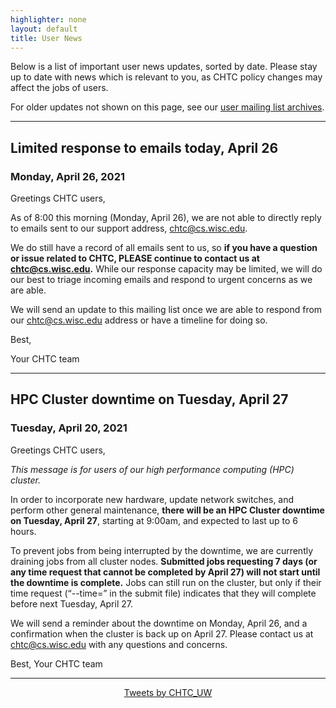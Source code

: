 ```yaml
---
highlighter: none
layout: default
title: User News
---
```


Below is a list of important user news updates, sorted by date. Please
stay up to date with news which is relevant to you, as CHTC policy
changes may affect the jobs of users.

For older updates not shown on this page, see our [user mailing list
archives](https://www-auth.cs.wisc.edu/lists/chtc-users/).

------------------------------------------------------------------------
## Limited response to emails today, April 26
### Monday, April 26, 2021

Greetings CHTC users, 

As of 8:00 this morning (Monday, April 26), we are not able to directly reply to emails sent to our support address, chtc@cs.wisc.edu. 

We do still have a record of all emails sent to us, so **if you have a question or issue related to CHTC, PLEASE continue to contact us at chtc@cs.wisc.edu.** While our response capacity may be limited, we will do our best to triage incoming emails and respond to urgent concerns as we are able. 

We will send an update to this mailing list once we are able to respond from our chtc@cs.wisc.edu address or have a timeline for doing so. 

Best,

Your CHTC team

------------------------------------------------------------------------
## HPC Cluster downtime on Tuesday, April 27
### Tuesday, April 20, 2021

Greetings CHTC users, 

_This message is for users of our high performance computing (HPC) cluster._

In order to incorporate new hardware, update network switches, and perform other general maintenance, **there will be an HPC Cluster downtime on Tuesday, April 27**, starting at 9:00am, and expected to last up to 6 hours. 

To prevent jobs from being interrupted by the downtime, we are currently draining jobs from all cluster nodes. **Submitted jobs requesting 7 days (or any time request that cannot be completed by April 27) will not start until the downtime is complete.** Jobs can still run on the cluster, but only if their time request (“--time=” in the submit file) indicates that they will complete before next Tuesday, April 27. 

We will send a reminder about the downtime on Monday, April 26, and a confirmation when the cluster is back up on April 27. Please contact us at chtc@cs.wisc.edu with any questions and concerns. 

Best, 
Your CHTC team

------------------------------------------------------------------------


<center><a class="twitter-timeline" data-width="800" data-height="500" data-theme="light" data-link-color="#2B7BB9" href="https://twitter.com/CHTC_UW?ref_src=twsrc%5Etfw">Tweets by CHTC_UW</a> <script async src="https://platform.twitter.com/widgets.js" charset="utf-8"></script></center>

